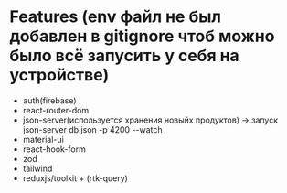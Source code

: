 # Features (env файл не был добавлен в gitignore чтоб можно было всё запусить у себя на устройстве)
- auth(firebase)
- react-router-dom
- json-server(используется хранения новыйх продуктов) -> запуск json-server db.json -p 4200 --watch
- material-ui
- react-hook-form
- zod
- tailwind
- reduxjs/toolkit + (rtk-query)
